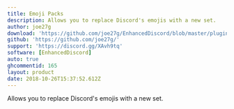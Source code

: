 ```yaml
---
title: Emoji Packs
description: Allows you to replace Discord's emojis with a new set.
author: joe27g
download: 'https://github.com/joe27g/EnhancedDiscord/blob/master/plugins/emoji_packs.js'
github: 'https://github.com/joe27g/'
support: 'https://discord.gg/XAvh9tq'
software: [EnhancedDiscord]
auto: true
ghcommentid: 165
layout: product
date: 2018-10-26T15:37:52.612Z
---
```

Allows you to replace Discord's emojis with a new set.